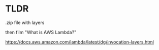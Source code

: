 # TLDR

.zip file with layers

then film "What is AWS Lambda?"

https://docs.aws.amazon.com/lambda/latest/dg/invocation-layers.html